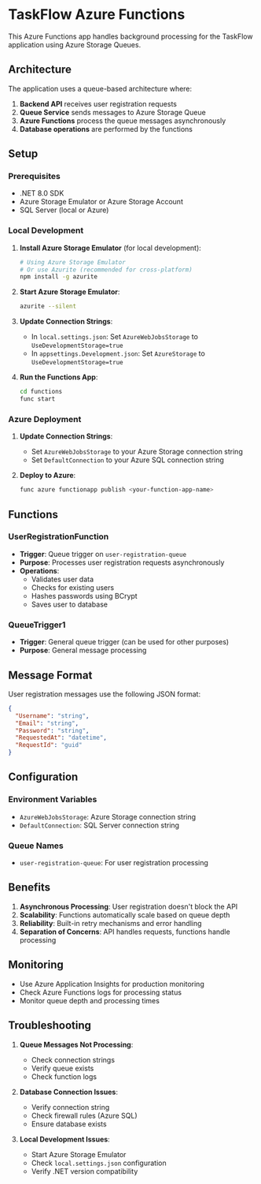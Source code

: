 # TaskFlow Azure Functions

This Azure Functions app handles background processing for the TaskFlow application using Azure Storage Queues.

## Architecture

The application uses a queue-based architecture where:

1. **Backend API** receives user registration requests
2. **Queue Service** sends messages to Azure Storage Queue
3. **Azure Functions** process the queue messages asynchronously
4. **Database operations** are performed by the functions

## Setup

### Prerequisites

- .NET 8.0 SDK
- Azure Storage Emulator or Azure Storage Account
- SQL Server (local or Azure)

### Local Development

1. **Install Azure Storage Emulator** (for local development):
   ```bash
   # Using Azure Storage Emulator
   # Or use Azurite (recommended for cross-platform)
   npm install -g azurite
   ```

2. **Start Azure Storage Emulator**:
   ```bash
   azurite --silent
   ```

3. **Update Connection Strings**:
   - In `local.settings.json`: Set `AzureWebJobsStorage` to `UseDevelopmentStorage=true`
   - In `appsettings.Development.json`: Set `AzureStorage` to `UseDevelopmentStorage=true`

4. **Run the Functions App**:
   ```bash
   cd functions
   func start
   ```

### Azure Deployment

1. **Update Connection Strings**:
   - Set `AzureWebJobsStorage` to your Azure Storage connection string
   - Set `DefaultConnection` to your Azure SQL connection string

2. **Deploy to Azure**:
   ```bash
   func azure functionapp publish <your-function-app-name>
   ```

## Functions

### UserRegistrationFunction

- **Trigger**: Queue trigger on `user-registration-queue`
- **Purpose**: Processes user registration requests asynchronously
- **Operations**:
  - Validates user data
  - Checks for existing users
  - Hashes passwords using BCrypt
  - Saves user to database

### QueueTrigger1

- **Trigger**: General queue trigger (can be used for other purposes)
- **Purpose**: General message processing

## Message Format

User registration messages use the following JSON format:

```json
{
  "Username": "string",
  "Email": "string",
  "Password": "string",
  "RequestedAt": "datetime",
  "RequestId": "guid"
}
```

## Configuration

### Environment Variables

- `AzureWebJobsStorage`: Azure Storage connection string
- `DefaultConnection`: SQL Server connection string

### Queue Names

- `user-registration-queue`: For user registration processing

## Benefits

1. **Asynchronous Processing**: User registration doesn't block the API
2. **Scalability**: Functions automatically scale based on queue depth
3. **Reliability**: Built-in retry mechanisms and error handling
4. **Separation of Concerns**: API handles requests, functions handle processing

## Monitoring

- Use Azure Application Insights for production monitoring
- Check Azure Functions logs for processing status
- Monitor queue depth and processing times

## Troubleshooting

1. **Queue Messages Not Processing**:
   - Check connection strings
   - Verify queue exists
   - Check function logs

2. **Database Connection Issues**:
   - Verify connection string
   - Check firewall rules (Azure SQL)
   - Ensure database exists

3. **Local Development Issues**:
   - Start Azure Storage Emulator
   - Check `local.settings.json` configuration
   - Verify .NET version compatibility
